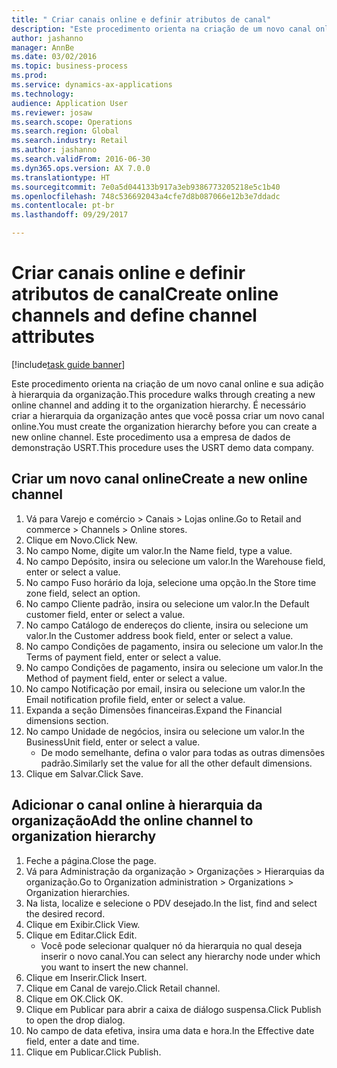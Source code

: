 ```yaml
--- 
title: " Criar canais online e definir atributos de canal"
description: "Este procedimento orienta na criação de um novo canal online e sua adição à hierarquia da organização."
author: jashanno
manager: AnnBe
ms.date: 03/02/2016
ms.topic: business-process
ms.prod: 
ms.service: dynamics-ax-applications
ms.technology: 
audience: Application User
ms.reviewer: josaw
ms.search.scope: Operations
ms.search.region: Global
ms.search.industry: Retail
ms.author: jashanno
ms.search.validFrom: 2016-06-30
ms.dyn365.ops.version: AX 7.0.0
ms.translationtype: HT
ms.sourcegitcommit: 7e0a5d044133b917a3eb9386773205218e5c1b40
ms.openlocfilehash: 748c536692043a4cfe7d8b087066e12b3e7ddadc
ms.contentlocale: pt-br
ms.lasthandoff: 09/29/2017

---
```

# <a name="create-online-channels-and-define-channel-attributes"></a><span data-ttu-id="1d17b-103"> Criar canais online e definir atributos de canal</span><span class="sxs-lookup"><span data-stu-id="1d17b-103">Create online channels and define channel attributes</span></span>

[!include[task guide banner](../includes/task-guide-banner.md)]

<span data-ttu-id="1d17b-104">Este procedimento orienta na criação de um novo canal online e sua adição à hierarquia da organização.</span><span class="sxs-lookup"><span data-stu-id="1d17b-104">This procedure walks through creating a new online channel and adding it to the organization hierarchy.</span></span> <span data-ttu-id="1d17b-105">É necessário criar a hierarquia da organização antes que você possa criar um novo canal online.</span><span class="sxs-lookup"><span data-stu-id="1d17b-105">You must create the organization hierarchy before you can create a new online channel.</span></span> <span data-ttu-id="1d17b-106">Este procedimento usa a empresa de dados de demonstração USRT.</span><span class="sxs-lookup"><span data-stu-id="1d17b-106">This procedure uses the USRT demo data company.</span></span>


## <a name="create-a-new-online-channel"></a><span data-ttu-id="1d17b-107">Criar um novo canal online</span><span class="sxs-lookup"><span data-stu-id="1d17b-107">Create a new online channel</span></span>
1. <span data-ttu-id="1d17b-108">Vá para Varejo e comércio > Canais > Lojas online.</span><span class="sxs-lookup"><span data-stu-id="1d17b-108">Go to Retail and commerce > Channels > Online stores.</span></span>
2. <span data-ttu-id="1d17b-109">Clique em Novo.</span><span class="sxs-lookup"><span data-stu-id="1d17b-109">Click New.</span></span>
3. <span data-ttu-id="1d17b-110">No campo Nome, digite um valor.</span><span class="sxs-lookup"><span data-stu-id="1d17b-110">In the Name field, type a value.</span></span>
4. <span data-ttu-id="1d17b-111">No campo Depósito, insira ou selecione um valor.</span><span class="sxs-lookup"><span data-stu-id="1d17b-111">In the Warehouse field, enter or select a value.</span></span>
5. <span data-ttu-id="1d17b-112">No campo Fuso horário da loja, selecione uma opção.</span><span class="sxs-lookup"><span data-stu-id="1d17b-112">In the Store time zone field, select an option.</span></span>
6. <span data-ttu-id="1d17b-113">No campo Cliente padrão, insira ou selecione um valor.</span><span class="sxs-lookup"><span data-stu-id="1d17b-113">In the Default customer field, enter or select a value.</span></span>
7. <span data-ttu-id="1d17b-114">No campo Catálogo de endereços do cliente, insira ou selecione um valor.</span><span class="sxs-lookup"><span data-stu-id="1d17b-114">In the Customer address book field, enter or select a value.</span></span>
8. <span data-ttu-id="1d17b-115">No campo Condições de pagamento, insira ou selecione um valor.</span><span class="sxs-lookup"><span data-stu-id="1d17b-115">In the Terms of payment field, enter or select a value.</span></span>
9. <span data-ttu-id="1d17b-116">No campo Condições de pagamento, insira ou selecione um valor.</span><span class="sxs-lookup"><span data-stu-id="1d17b-116">In the Method of payment field, enter or select a value.</span></span>
10. <span data-ttu-id="1d17b-117">No campo Notificação por email, insira ou selecione um valor.</span><span class="sxs-lookup"><span data-stu-id="1d17b-117">In the Email notification profile field, enter or select a value.</span></span>
11. <span data-ttu-id="1d17b-118">Expanda a seção Dimensões financeiras.</span><span class="sxs-lookup"><span data-stu-id="1d17b-118">Expand the Financial dimensions section.</span></span>
12. <span data-ttu-id="1d17b-119">No campo Unidade de negócios, insira ou selecione um valor.</span><span class="sxs-lookup"><span data-stu-id="1d17b-119">In the BusinessUnit field, enter or select a value.</span></span>
    * <span data-ttu-id="1d17b-120">De modo semelhante, defina o valor para todas as outras dimensões padrão.</span><span class="sxs-lookup"><span data-stu-id="1d17b-120">Similarly set the value for all the other default dimensions.</span></span>  
13. <span data-ttu-id="1d17b-121">Clique em Salvar.</span><span class="sxs-lookup"><span data-stu-id="1d17b-121">Click Save.</span></span>

## <a name="add-the-online-channel-to-organization-hierarchy"></a><span data-ttu-id="1d17b-122">Adicionar o canal online à hierarquia da organização</span><span class="sxs-lookup"><span data-stu-id="1d17b-122">Add the online channel to organization hierarchy</span></span>
1. <span data-ttu-id="1d17b-123">Feche a página.</span><span class="sxs-lookup"><span data-stu-id="1d17b-123">Close the page.</span></span>
2. <span data-ttu-id="1d17b-124">Vá para Administração da organização > Organizações > Hierarquias da organização.</span><span class="sxs-lookup"><span data-stu-id="1d17b-124">Go to Organization administration > Organizations > Organization hierarchies.</span></span>
3. <span data-ttu-id="1d17b-125">Na lista, localize e selecione o PDV desejado.</span><span class="sxs-lookup"><span data-stu-id="1d17b-125">In the list, find and select the desired record.</span></span>
4. <span data-ttu-id="1d17b-126">Clique em Exibir.</span><span class="sxs-lookup"><span data-stu-id="1d17b-126">Click View.</span></span>
5. <span data-ttu-id="1d17b-127">Clique em Editar.</span><span class="sxs-lookup"><span data-stu-id="1d17b-127">Click Edit.</span></span>
    * <span data-ttu-id="1d17b-128">Você pode selecionar qualquer nó da hierarquia no qual deseja inserir o novo canal.</span><span class="sxs-lookup"><span data-stu-id="1d17b-128">You can select any hierarchy node under which you want to insert the new channel.</span></span>  
6. <span data-ttu-id="1d17b-129">Clique em Inserir.</span><span class="sxs-lookup"><span data-stu-id="1d17b-129">Click Insert.</span></span>
7. <span data-ttu-id="1d17b-130">Clique em Canal de varejo.</span><span class="sxs-lookup"><span data-stu-id="1d17b-130">Click Retail channel.</span></span>
8. <span data-ttu-id="1d17b-131">Clique em OK.</span><span class="sxs-lookup"><span data-stu-id="1d17b-131">Click OK.</span></span>
9. <span data-ttu-id="1d17b-132">Clique em Publicar para abrir a caixa de diálogo suspensa.</span><span class="sxs-lookup"><span data-stu-id="1d17b-132">Click Publish to open the drop dialog.</span></span>
10. <span data-ttu-id="1d17b-133">No campo de data efetiva, insira uma data e hora.</span><span class="sxs-lookup"><span data-stu-id="1d17b-133">In the Effective date field, enter a date and time.</span></span>
11. <span data-ttu-id="1d17b-134">Clique em Publicar.</span><span class="sxs-lookup"><span data-stu-id="1d17b-134">Click Publish.</span></span>


